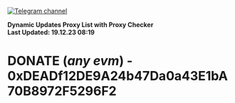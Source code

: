 [![Telegram channel](https://img.shields.io/endpoint?url=https://runkit.io/damiankrawczyk/telegram-badge/branches/master?url=https://t.me/n4z4v0d)](https://t.me/n4z4v0d) 

**Dynamic Updates Proxy List with Proxy Checker**  
**Last Updated: 19.12.23 08:19**

# DONATE (_any evm_) - 0xDEADf12DE9A24b47Da0a43E1bA70B8972F5296F2
